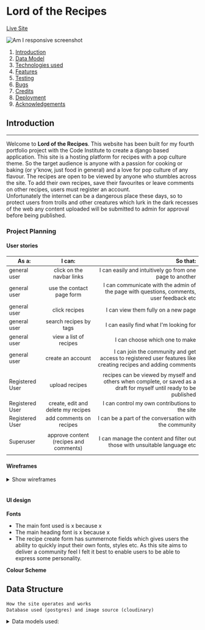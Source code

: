 # Lord of the Recipes

[Live Site]( )

![Am I responsive screenshot]( )


1. [Introduction](#introduction)
2. [Data Model](#data-model)
3. [Technologies used](#technologies-used)
4. [Features](#features)
5. [Testing](#testing)
6. [Bugs](#bugs)
7. [Credits](#credits)
8. [Deployment](#deployment)
9. [Acknowledgements](#acknowledgements)

## Introduction

***

Welcome to **Lord of the Recipes**. This website has been built for my fourth portfolio project with the Code Institute to create a django based application. This site is a hosting platform for recipes with a pop culture theme. So the target audience is anyone with a passion for cooking or baking (or y'know, just food in general) and a love for pop culture of any flavour. The recipes are open to be viewed by anyone who stumbles across the site. To add their own recipes, save their favourites or leave comments on other recipes, users must register an account.  
Unfortunately the internet can be a dangerous place these days, so to protect users from trolls and other creatures which lurk in the dark recesses of the web any content uploaded will be submitted to admin for approval before being published. 

### Project Planning

#### User stories 

| As a:       | I can:         | So that:  |
| ------------- |:-------------:| -----:|
| general user  | click on the navbar links | I can easily and intuitively go from one page to another |
| general user  | use the contact page form |  I can communicate with the admin of the page with questions, comments, user feedback etc |
| general user  | click recipes | I can view them fully on a new page |
| general user  | search recipes by tags | I can easily find what I'm looking for |
| general user  | view a list of recipes | I can choose which one to make |
| general user  | create an account | I can join the community and get access to registered user features like creating recipes and adding comments |
|  |     |  |
| Registered User |  upload recipes  |  recipes can be viewed by myself and others when complete, or saved as a draft for myself until ready to be published |
| Registered User |  create, edit and delete my recipes | I can control my own contributions to the site |
| Registered User | add comments on recipes  | I can be a part of the conversation with the community |
|  |       |   |
| Superuser | approve content (recipes and comments) | I can manage the content and filter out those with unsuitable language etc |  
| |     |  |

#### Wireframes

<details>
<summary>Show wireframes</summary>
<details>
<summary>Home Page - logged in view</summary>

A logged in registered user sees a logout and profile button in the navbar and footer instead of login and register. Clicking the burger button causes the navbar to expand/collapse. This is common across all pages. The signup box on the home page is removed.  
![logged in home page](static/readme/Home-page-logged-in.png)
</details> 
<details>
<summary>Home Page - logged out view</summary>

![logged out home page](static/readme/Home-page-logged-out.png)
</details> 
<details>
<summary>About Page</summary>

![about page](static/readme/About-page.png)
</details> 

<details>
<summary>Contact Page </summary>

![contact page](static/readme/Contact-page-logged-in.png)
</details>
<details>
<summary>Logout Page </summary>

![logged page](static/readme/logout.png)
</details>
<details>
<summary>Sign-In Page </summary>

![sign in page](static/readme/sign-in.png)
</details>
<details>
<summary>Sign up Page </summary>

![sign up page](static/readme/sign-up.png)
</details>
<details>
<summary>Profile Page </summary>

Users will see the recpies they have uploaded, as well as any they have favourited.  
![profile page](static/readme/profile.png)
</details>
<details>
<summary>Recipe list</summary>

When logged in users will have the option to create a recipe. Logged out users can't see this button.  
![recipe list page](static/readme/Recipe-list-page-logged-in.png)
</details>
<details>
<summary>Recipe view</summary>

Logged in users will be able to see edit and delete buttons on this page if viewing their own recipes.  
![Recipe view page](static/readme/Recipe-view-page-logged-in.png)
</details>
</details>  
<br>

#### UI design

**Fonts**
* The main font used is x because x
* The main heading font is x because x
* The recipe create form has summernote fields which gives users the ability to quickly input their own fonts, styles etc. As this site aims to deliver a community feel I felt it best to enable users to be able to express some personality.

**Colour Scheme**

## Data Structure

    How the site operates and works
    Database used (postgres) and image source (cloudinary)


<details>
<summary>Data models used:</summary>

![datamodels used](static/readme/models.png)


## Technologies Used

***

Languages
    - Python, javascript, html, css
Libraries etc
    - django, bootstrap, taggit, summernote, googlefonts, fontawesome, postgresql, cloudinary
Other tools
    - gitpod, git, github, heroku, w3c markup for html and css, jshint validator, linkchecker, lighthouse, pep8, grammerly, githubprojects, balsamiq,
    

## Features

- all pages
    - header
        - Website title which returns to home page if clicked
        - navbar with links for all users: home, recipes, about, contact 
        - navbar with links for logged out users: login, register 
        - navbar with links for logged in users: profile, logout
        - welcome message to logged in user
    - footer
        - social links (github and linkedin)
        - same links as navbar 
        
- home page
    - General intro to site so users know what the page is about upon landing
    - Explore box to encourage users to explore recipe page
    - Logged out users see a box which encourages them to sign up

- about page
    - a static page which tells users about the site, displays rules etc

- contact page
    - a form which visitors can use to contact site admin with queries, feedback etc.  
    Automated response to user is given with emailjs

- recipe page
    - List of recipes which have been published by users and approved by admin
    - Pagination of recipes so list isn't too long
    - Filter by category
    - Filter by tags
    - logged in users can create recipes
    - each recipe can be clicked to display the full version

- detailed recipe page
    - Full view of recipe
    - Option to save recipe
    - Comments can be viewed by all users, and left by registered users
    - If the user created the recipe they have the option to edit or delete the recipe

- profiles
    - Registered users have a profile which displayed the recipes they have created as drafts and published.
    - Also shows a list of recipes they have favourited


### Future features 



## Testing 

***

### Manual Testing

Dev tools devices, users
Table for user stores - associated features - works as expected


### Validation

html -
css - 
python/django - 


### Automated testing

unit test


## Bugs

***

### Fixed 


### Remaining


### Terminal problems


## Credits

***

- Media
    

- Code
    

## Deployment

***

This program is deployed using [Heroku](https://dashboard.heroku.com/login).  

Before deploying a project, ensure all dependencies (libraries etc that Heroku needs to build and run your project) are listed. The command "pip3 freeze > requirements.txt" in the python terminal will generate this list in a file called requirements.txt which will be read by Heroku.  
Ensure debug is set to false

### Set up the App


### Deployment


## Getting a copy of this project

### Forking Repository

To get a copy of this code you can manipulate without affecting the main code, it can be forked.

- Go to the repository page on GitHub. This project is 
- Find 'fork' along the top of the page
- A copy of this code will be sent to your own repository, where you can use that pretty green button to open it in GitPod

### Cloning Repository

If you need a local copy of the code to play with, cloning the code is a better option.

- Go to the repository page on GitHub. This project is 
- Find the button that says 'Code' beside the green Gitpod button. 
- Choose the cloning method you require (HTTPS/ SSH or CLI)
- Open Git Bash
- Enter the working directory as your desired location for the cloned directory
- Type "git clone" and paste the URL you copied from github
- Hit enter and the code should be cloned for local use

## Acknowledgements

